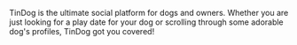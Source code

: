 TinDog is the ultimate social platform for dogs and owners. Whether you are just looking for a play date for your dog or scrolling through some adorable dog's profiles, TinDog got you covered!
